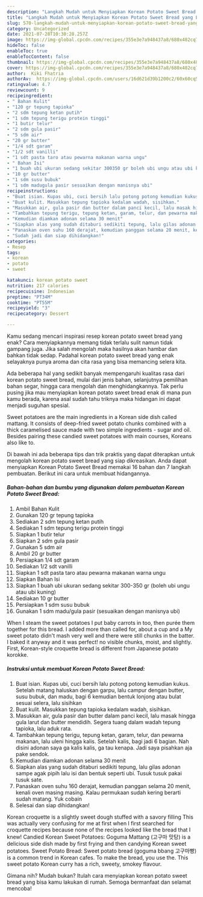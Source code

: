 ```yaml
---
description: "Langkah Mudah untuk Menyiapkan Korean Potato Sweet Bread yang Lezat"
title: "Langkah Mudah untuk Menyiapkan Korean Potato Sweet Bread yang Lezat"
slug: 570-langkah-mudah-untuk-menyiapkan-korean-potato-sweet-bread-yang-lezat
category: Uncategorized
date: 2021-07-28T10:30:28.257Z
image: https://img-global.cpcdn.com/recipes/355e3e7a948437a8/680x482cq70/korean-potato-sweet-bread-foto-resep-utama.jpg
hideToc: false
enableToc: true
enableTocContent: false
thumbnail: https://img-global.cpcdn.com/recipes/355e3e7a948437a8/680x482cq70/korean-potato-sweet-bread-foto-resep-utama.jpg
cover: https://img-global.cpcdn.com/recipes/355e3e7a948437a8/680x482cq70/korean-potato-sweet-bread-foto-resep-utama.jpg
author:  Kiki Fhatria
authorAv:  https://img-global.cpcdn.com/users/16d621d39b1200c2/60x60cq50/avatar.jpg
ratingvalue: 4.7
reviewcount: 9
recipeingredient:
- " Bahan Kulit"
- "120 gr tepung tapioka"
- "2 sdm tepung ketan putih"
- "1 sdm tepung terigu protein tinggi"
- "1 butir telur"
- "2 sdm gula pasir"
- "5 sdm air"
- "20 gr butter"
- "1/4 sdt garam"
- "1/2 sdt vanilli"
- "1 sdt pasta taro atau pewarna makanan warna ungu"
- " Bahan Isi"
- "1 buah ubi ukuran sedang sekitar 300350 gr boleh ubi ungu atau ubi kuning"
- "10 gr butter"
- "1 sdm susu bubuk"
- "1 sdm madugula pasir sesuaikan dengan manisnya ubi"
recipeinstructions:
- "Buat isian. Kupas ubi, cuci bersih lalu potong potong kemudian kukus. Setelah matang haluskan dengan garpu, lalu campur dengan butter, susu bubuk, dan madu, bagi 6 kemudian bentuk lonjong atau bulat sesuai selera, lalu sisihkan"
- "Buat kulit. Masukkan tepung tapioka kedalam wadah, sisihkan."
- "Masukkan air, gula pasir dan butter dalam panci kecil, lalu masak hingga gula larut dan butter mendidih. Segera tuang dalam wadah tepung tapioka, lalu aduk rata."
- "Tambahkan tepung terigu, tepung ketan, garam, telur, dan pewarna makanan, lalu uleni hingga kalis. Setelah kalis, bagi jadi 6 bagian. Nah disini adonan saya ga kalis kalis, ga tau kenapa. Jadi saya pisahkan aja pake sendok."
- "Kemudian diamkan adonan selama 30 menit"
- "Siapkan alas yang sudah ditaburi sedikiti tepung, lalu gilas adonan sampe agak pipih lalu isi dan bentuk seperti ubi. Tusuk tusuk pakai tusuk sate."
- "Panaskan oven suhu 160 derajat, kemudian panggan selama 20 menit, kenali oven masing masing. Kalau permukaan sudah kering berarti sudah matang. Yuk cobain"
- "Sudah jadi dan siap dihidangkan!"
categories:
- Resep
tags:
- korean
- potato
- sweet

katakunci: korean potato sweet 
nutrition: 217 calories
recipecuisine: Indonesian
preptime: "PT34M"
cooktime: "PT55M"
recipeyield: "3"
recipecategory: Dessert

---
```



Kamu sedang mencari inspirasi resep korean potato sweet bread yang enak? Cara menyiapkannya memang tidak terlalu sulit namun tidak gampang juga. Jika salah mengolah maka hasilnya akan hambar dan bahkan tidak sedap. Padahal korean potato sweet bread yang enak selayaknya punya aroma dan cita rasa yang bisa memancing selera kita.


Ada beberapa hal yang sedikit banyak mempengaruhi kualitas rasa dari korean potato sweet bread, mulai dari jenis bahan, selanjutnya pemilihan bahan segar, hingga cara mengolah dan menghidangkannya. Tak perlu pusing jika mau menyiapkan korean potato sweet bread enak di mana pun kamu berada, karena asal sudah tahu triknya maka hidangan ini dapat menjadi suguhan spesial.

Sweet potatoes are the main ingredients in a Korean side dish called mattang. It consists of deep-fried sweet potato chunks combined with a thick caramelised sauce made with two simple ingredients - sugar and oil. Besides pairing these candied sweet potatoes with main courses, Koreans also like to.


Di bawah ini ada beberapa tips dan trik praktis yang dapat diterapkan untuk mengolah korean potato sweet bread yang siap dikreasikan. Anda dapat menyiapkan Korean Potato Sweet Bread memakai 16 bahan dan 7 langkah pembuatan. Berikut ini cara untuk membuat hidangannya.

<!--inarticleads1-->

##### Bahan-bahan dan bumbu yang digunakan dalam pembuatan Korean Potato Sweet Bread:

1. Ambil  Bahan Kulit
1. Gunakan 120 gr tepung tapioka
1. Sediakan 2 sdm tepung ketan putih
1. Sediakan 1 sdm tepung terigu protein tinggi
1. Siapkan 1 butir telur
1. Siapkan 2 sdm gula pasir
1. Gunakan 5 sdm air
1. Ambil 20 gr butter
1. Persiapkan 1/4 sdt garam
1. Sediakan 1/2 sdt vanilli
1. Siapkan 1 sdt pasta taro atau pewarna makanan warna ungu
1. Siapkan  Bahan Isi
1. Siapkan 1 buah ubi ukuran sedang sekitar 300-350 gr (boleh ubi ungu atau ubi kuning)
1. Sediakan 10 gr butter
1. Persiapkan 1 sdm susu bubuk
1. Gunakan 1 sdm madu/gula pasir (sesuaikan dengan manisnya ubi)


When I steam the sweet potatoes I put baby carrots in too, then purée them together for this bread. I added more than called for, about a cup and a My sweet potato didn&#39;t mash very well and there were still chunks in the batter. I baked it anyway and it was perfect! no visible chunks, moist, and slightly. First, Korean-style croquette bread is different from Japanese potato korokke. 

<!--inarticleads2-->

##### Instruksi untuk membuat Korean Potato Sweet Bread:

1. Buat isian. Kupas ubi, cuci bersih lalu potong potong kemudian kukus. Setelah matang haluskan dengan garpu, lalu campur dengan butter, susu bubuk, dan madu, bagi 6 kemudian bentuk lonjong atau bulat sesuai selera, lalu sisihkan
1. Buat kulit. Masukkan tepung tapioka kedalam wadah, sisihkan.
1. Masukkan air, gula pasir dan butter dalam panci kecil, lalu masak hingga gula larut dan butter mendidih. Segera tuang dalam wadah tepung tapioka, lalu aduk rata.
1. Tambahkan tepung terigu, tepung ketan, garam, telur, dan pewarna makanan, lalu uleni hingga kalis. Setelah kalis, bagi jadi 6 bagian. Nah disini adonan saya ga kalis kalis, ga tau kenapa. Jadi saya pisahkan aja pake sendok.
1. Kemudian diamkan adonan selama 30 menit
1. Siapkan alas yang sudah ditaburi sedikiti tepung, lalu gilas adonan sampe agak pipih lalu isi dan bentuk seperti ubi. Tusuk tusuk pakai tusuk sate.
1. Panaskan oven suhu 160 derajat, kemudian panggan selama 20 menit, kenali oven masing masing. Kalau permukaan sudah kering berarti sudah matang. Yuk cobain
1. Selesai dan siap dihidangkan!

Korean croquette is a slightly sweet dough stuffed with a savory filling This was actually very confusing for me at first when I first searched for croquette recipes because none of the recipes looked like the bread that I knew! Candied Korean Sweet Potatoes: Goguma Mattang (고구마 맛탕) is a delicious side dish made by first frying and then candying Korean sweet potatoes. Sweet Potato Bread: Sweet potato bread (goguma bbang 고구마빵) is a common trend in Korean cafes. To make the bread, you use the. This sweet potato Korean curry has a rich, sweety, smokey flavour. 

Gimana nih? Mudah bukan? Itulah cara menyiapkan korean potato sweet bread yang bisa kamu lakukan di rumah. Semoga bermanfaat dan selamat mencoba!
